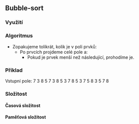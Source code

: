 ## Bubble-sort
### Využití

### Algoritmus
- Zopakujeme tolikrát, kolik je v poli prvků:
	- Po prvcích projdeme celé pole a:
		- Pokud je prvek menší než následující, prohodíme je.


### Příklad
Vstupní pole: 7 3 8 5
	7 3 8 5
	3 7 8 5
	3 7 5 8
	3 5 7 8

### Složitost
#### Časová složitost
#### Paměťová složitost



